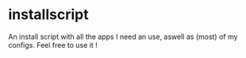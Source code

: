# installscript
An install script with all the apps I need an use, aswell as (most) of my configs. Feel free to use it !
